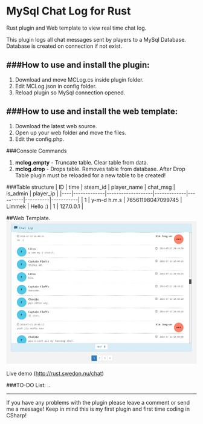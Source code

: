 # MySql Chat Log for Rust
Rust plugin and Web template to view real time chat log.


This plugin logs all chat messages sent by players to a MySql Database.
Database is created on connection if not exist.


###How to use and install the plugin:
------
1. Download and move MCLog.cs inside plugin folder.
2. Edit MCLog.json in config folder.
3. Reload plugin so MySql connection opened.

###How to use and install the web template:
------
1. Download the latest web source.
2. Open up your web folder and move the files.
3. Edit the config.php.


###Console Commands
1. **mclog.empty** - Truncate table. Clear table from data.
2. **mclog.drop** - Drops table. Removes table from database.
After Drop Table plugin must be reloaded for a new table to be created!


###Table structure
| ID |     time    |      steam_id     | player_name | chat_msg | is_admin | player_ip |
|----|-------------|-------------------|-------------|----------|----------|-----------|
| 1  | y-m-d h.m.s | 76561198047099745 |    Limmek   | Hello :) |     1    | 127.0.0.1 |


##Web Template.
![IMAGE ALT TEXT HERE](https://raw.githubusercontent.com/Limmek/MySql-Chat-Log-for-Rust/master/template_image.jpg)

Live demo (http://rust.swedon.nu/chat)


###TO-DO List:
..


------
If you have any problems with the plugin please leave a comment or send me a message!
Keep in mind this is my first plugin and first time coding in CSharp!

